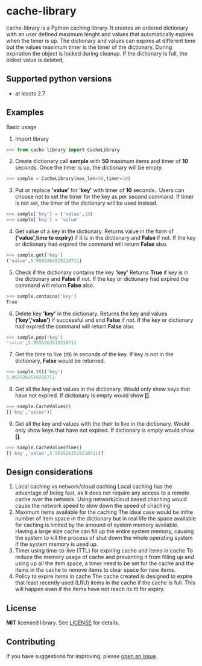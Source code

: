 # cache-library
cache-library is a Python caching library. It creates an ordered dictionary with an user defined maximum lenght and values that automatically expires when the timer is up. The dictionary and values can expires at different time but the values maximum timer is the timer of the dictionary. During expiration the object is locked during cleanup. If the dictionary is full, the oldest value is deleted,

## Supported python versions

* at leasts 2.7

## Examples

Basic usage
1) Import library
```python
>>> from cache-library import CacheLibrary
```
2) Create dictionary call **sample** with **50** maximum items and timer of **10** seconds. Once the timer is up, the dictionary will be empty. 
```python
>>> sample = CacheLibrary(max_len=50,timer=10)
```
3) Put or replace **'value'** for **'key'** with timer of **10** seconds..
   Users can choose not to set the timer for the key as per second command. If timer is not set, the timer of the dictionary will be used instead.  
```python
>>> sample['key'] = ('value',10)
>>> sample['key'] = 'value'
```
4) Get value of a key in the dictionary.
   Returns value in the form of **('value',time to expiry)** if it is in the dictionary and **False** if not. If the key or dictionary had expired the command will return **False** also.
```python
>>> sample.get('key')
('value',5.9555263519218711)
```
5) Check if the dictionary contains the key **'key'**
   Returns **True** if key is in the dictionary and **False** if not. If the key or dictionary had expired the command will return **False** also.
```python
>>> sample.contains('key')
True
```
6) Delete key **'key'** in the dictionary.
   Returns the key and values **('key','value')** if successful and and **False** if not. If the key or dictionary had expired the command will return         **False** also.
```python
>>> sample.pop('key')
'value',5.9555263519218711
```
7) Get the time to live (ttl) in seconds of the key.
   If key is not in the dictionary, **False** would be returned.
```python
>>> sample.ttl('key')
5.9555263519218711
```
8) Get all the key and values in the dictionary.
   Would only show keys that have not expired. If dictionary is empty would show **[]**.
```python
>>> sample.CacheValues()
[('key','value')]
```
9) Get all the key and values with the their to live in the dictionary.
   Would only show keys that have not expired. If dictionary is empty would show **[]**.
```python
>>> sample.CacheValuesTime()
[('key','value',5.9555263519218711)]
```
## Design considerations
1) Local caching vs network/cloud caching
Local caching has the advantage of being fast, as it does not require any access to a remote cache over the network. Using network/cloud based chaching would cause the network speed to slow down the speed of chaching
2) Maximum items available for the caching
The ideal case would be infite number of item space in the dictionary but in real life the space available for caching is limited by the amound of system memory available. Having a large size cache can fill up the entire system memory, causing the system to kill the process of shut down the whole operating system if the system memory is used up.
3) Timer using time-to-live (TTL) for expiring cache and items in cache
To reduce the memory usage of cache and preventing it from filling up and using up all the item space, a timer need to be set for the cache and the items in the cache to remove items to clear space for new items.
4) Policy to expire items in cache
The cache created is designed to expire that least recently used (LRU) items in the cache if the cache is full. This will happen even if the items have not reach its ttl for expiry.

## License

**MIT** licensed library. See [LICENSE](LICENSE) for details.

## Contributing

If you have suggestions for improving, please [open an issue](https://github.com/kevinkevin1987/cache-library/).
